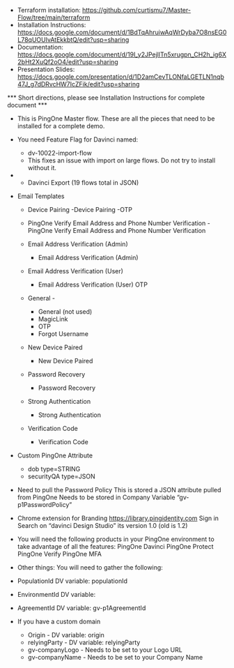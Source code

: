 * Terraform installation: https://github.com/curtismu7/Master-Flow/tree/main/terraform
* Installation Instructions: https://docs.google.com/document/d/1BdTqAhruiwAqWrDyba7O8nsEG0L78qUOUIvAtEkkbtQ/edit?usp=sharing
* Documentation:  https://docs.google.com/document/d/19I_y2JPejllTn5xrugpn_CH2h_ig6X2bHt2XuQf2oO4/edit?usp=sharing
* Presentation Slides:  https://docs.google.com/presentation/d/1D2amCevTLONfaLGETLN1nqb47J_g7dDRvcHW7IcZFik/edit?usp=sharing



*** Short directions, please see Installation Instructions for complete document ***

* This is PingOne Master flow.  These are all the pieces that need to be installed for a complete demo.

* You need Feature Flag for Davinci named:
  *  dv-10022-import-flow
  *  This fixes an issue with import on large flows.  Do not try to install without it.
* * Davinci Export (19 flows total in JSON)

* Email Templates 

    * Device Pairing
       -Device Pairing
       -OTP
    * PingOne Verify Email Address and Phone Number Verification -
       PingOne Verify Email Address and Phone Number Verification
    * Email Address Verification (Admin) 
       - Email Address Verification (Admin)
    * Email Address Verification (User) 
       - Email Address Verification (User)
       OTP
    * General -
      - General (not used)
      - MagicLink
      - OTP
      - Forgot Username

    * New Device Paired 
       - New Device Paired
    * Password Recovery 
       - Password Recovery
    * Strong Authentication 
       - Strong Authentication
    * Verification Code 
       - Verification Code
* Custom PingOne Attribute 
  - dob type=STRING
  - securityQA type=JSON

* Need to pull the Password Policy 
    This is stored a JSON attribute pulled from PingOne
    Needs to be stored in Company Variable “gv-p1PasswordPolicy”
* Chrome extension for Branding
    https://library.pingidentity.com
    Sign in
    Search on “davinci Design Studio” its version 1.0 (old is 1.2)

* You will need the following products in your PingOne environment to take advantage of all the features:
  PingOne Davinci
  PingOne Protect
  PingOne Verify
  PingOne MFA
* Other things:
You will need to gather the following:
 * PopulationId 
    DV variable: populationId
* EnvironmentId
   DV variable: 
* AgreementId
  DV variable: gv-p1AgreementId
  
* If you have a custom domain 
  * Origin -
     DV variable: origin
  * relyingParty -
     DV variable: relyingParty
  * gv-companyLogo -
     Needs to be set to your Logo URL
  * gv-companyName -
     Needs to be set to your Company Name

